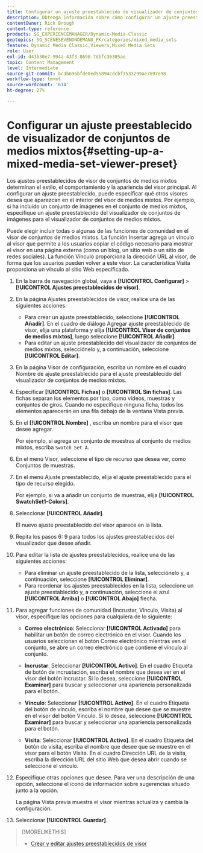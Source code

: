 ```yaml
---
title: Configurar un ajuste preestablecido de visualizador de conjuntos de medios mixtos
description: Obtenga información sobre cómo configurar un ajuste preestablecido de visualizador de conjuntos de medios mixtos en Adobe Dynamic Media Classic.
contentOwner: Rick Brough
content-type: reference
products: SG_EXPERIENCEMANAGER/Dynamic-Media-Classic
geptopics: SG_SCENESEVENONDEMAND_PK/categories/mixed_media_sets
feature: Dynamic Media Classic,Viewers,Mixed Media Sets
role: User
exl-id: d41b30e7-994a-43f3-8698-7dbfc36305ae
topic: Content Management
level: Intermediate
source-git-commit: bc3b696bfde0ed55894cdcbf3533299ae7697e98
workflow-type: tm+mt
source-wordcount: '614'
ht-degree: 27%

---
```


# Configurar un ajuste preestablecido de visualizador de conjuntos de medios mixtos{#setting-up-a-mixed-media-set-viewer-preset}

Los ajustes preestablecidos de visor de conjuntos de medios mixtos determinan el estilo, el comportamiento y la apariencia del visor principal. Al configurar un ajuste preestablecido, puede especificar qué otros visores desea que aparezcan en el interior del visor de medios mixtos. Por ejemplo, si ha incluido un conjunto de imágenes en el conjunto de medios mixtos, especifique un ajuste preestablecido del visualizador de conjuntos de imágenes para el visualizador de conjuntos de medios mixtos.

Puede elegir incluir todas o algunas de las funciones de comunidad en el visor de conjuntos de medios mixtos. La función Insertar agrega un vínculo al visor que permite a los usuarios copiar el código necesario para mostrar el visor en una página externa (como un blog, un sitio web o un sitio de redes sociales). La función Vínculo proporciona la dirección URL al visor, de forma que los usuarios pueden volver a este visor. La característica Visita proporciona un vínculo al sitio Web especificado.

1. En la barra de navegación global, vaya a **[!UICONTROL Configurar]** > **[!UICONTROL Ajustes preestablecidos de visor]**.
1. En la página Ajustes preestablecidos de visor, realice una de las siguientes acciones:

   * Para crear un ajuste preestablecido, seleccione **[!UICONTROL Añadir]**. En el cuadro de diálogo Agregar ajuste preestablecido de visor, elija una plataforma y elija **[!UICONTROL Visor de conjuntos de medios mixtos]**, luego seleccione **[!UICONTROL Añadir]**.
   * Para editar un ajuste preestablecido del visualizador de conjuntos de medios mixtos, selecciónelo y, a continuación, seleccione **[!UICONTROL Editar]**.

1. En la página Visor de configuración, escriba un nombre en el cuadro Nombre de ajuste preestablecido para el ajuste preestablecido del visualizador de conjuntos de medios mixtos.
1. Especificar **[!UICONTROL Fichas]** o **[!UICONTROL Sin fichas]**. Las fichas separan los elementos por tipo, como vídeos, muestras y conjuntos de giros. Cuando no especifique ninguna ficha, todos los elementos aparecerán en una fila debajo de la ventana Vista previa.
1. En el **[!UICONTROL Nombre]** , escriba un nombre para el visor que desee agregar.

   Por ejemplo, si agrega un conjunto de muestras al conjunto de medios mixtos, escriba `Swatch Set A`.

1. En el menú Visor, seleccione el tipo de recurso que desea ver, como Conjuntos de muestras.
1. En el menú Ajuste preestablecido, elija el ajuste preestablecido para el tipo de recurso elegido.

   Por ejemplo, si va a añadir un conjunto de muestras, elija **[!UICONTROL SwatchSet1-Colors]**.

1. Seleccionar **[!UICONTROL Añadir]**.

   El nuevo ajuste preestablecido del visor aparece en la lista.

1. Repita los pasos 6: 9 para todos los ajustes preestablecidos del visualizador que desee añadir.
1. Para editar la lista de ajustes preestablecidos, realice una de las siguientes acciones:

   * Para eliminar un ajuste preestablecido de la lista, selecciónelo y, a continuación, seleccione **[!UICONTROL Eliminar]**.
   * Para reordenar los ajustes preestablecidos en la lista, seleccione un ajuste preestablecido y, a continuación, seleccione el azul **[!UICONTROL Arriba]** o **[!UICONTROL Abajo]** flecha.

1. Para agregar funciones de comunidad (Incrustar, Vínculo, Visita) al visor, especifique las opciones para cualquiera de lo siguiente:

   * **Correo electrónico**: Seleccionar **[!UICONTROL Activado]** para habilitar un botón de correo electrónico en el visor. Cuando los usuarios seleccionan el botón Correo electrónico mientras ven el conjunto, se abre un correo electrónico que contiene el vínculo al conjunto.

   * **Incrustar**: Seleccionar **[!UICONTROL Activo]**. En el cuadro Etiqueta de botón de incrustación, escriba el nombre que desea ver en el visor del botón Incrustar. Si lo desea, seleccione **[!UICONTROL Examinar]** para buscar y seleccionar una apariencia personalizada para el botón.

   * **Vínculo**: Seleccionar **[!UICONTROL Activo]**. En el cuadro Etiqueta del botón de vínculo, escriba el nombre que desee que se muestre en el visor del botón Vínculo. Si lo desea, seleccione **[!UICONTROL Examinar]** para buscar y seleccionar una apariencia personalizada para el botón.

   * **Visita**: Seleccionar **[!UICONTROL Activo]**. En el cuadro Etiqueta del botón de visita, escriba el nombre que desee que se muestre en el visor para el botón Visita. En el cuadro Dirección URL de la visita, escriba la dirección URL del sitio Web que desea abrir cuando se seleccione el vínculo.

1. Especifique otras opciones que desee. Para ver una descripción de una opción, seleccione el icono de información sobre sugerencias situado junto a la opción.

   La página Vista previa muestra el visor mientras actualiza y cambia la configuración.

1. Seleccionar **[!UICONTROL Guardar]**.

>[!MORELIKETHIS]
>
>* [Crear y editar ajustes preestablecidos de visor](application-setup.md#adding_and_editing_viewer_presets)
